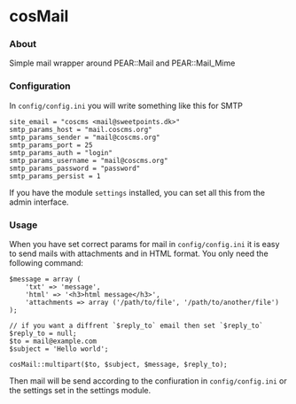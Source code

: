 cosMail
=======

### About

Simple mail wrapper around PEAR::Mail and PEAR::Mail_Mime

### Configuration

In `config/config.ini` you will write something like this for SMTP

    site_email = "coscms <mail@sweetpoints.dk>"
    smtp_params_host = "mail.coscms.org"
    smtp_params_sender = "mail@coscms.org"
    smtp_params_port = 25
    smtp_params_auth = "login"
    smtp_params_username = "mail@coscms.org"
    smtp_params_password = "password"
    smtp_params_persist = 1

If you have the module `settings` installed, you can set all this from the 
admin interface. 

### Usage

When you have set correct params for mail in `config/config.ini` it is easy
to send mails with attachments and in HTML format. You only need 
the following command: 

    $message = array (
        'txt' => 'message', 
        'html' => '<h3>html message</h3>',                       
        'attachments => array ('/path/to/file', '/path/to/another/file')
    );

    // if you want a diffrent `$reply_to` email then set `$reply_to`
    $reply_to = null;
    $to = mail@example.com
    $subject = 'Hello world';
 
    cosMail::multipart($to, $subject, $message, $reply_to);

Then mail will be send according to the confiuration in `config/config.ini` or
the settings set in the settings module. 


